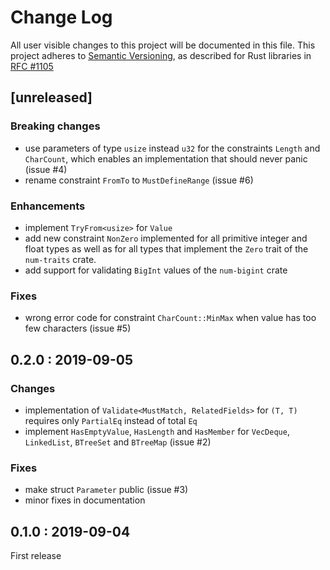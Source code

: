 # Change Log

All user visible changes to this project will be documented in this file.
This project adheres to [Semantic Versioning](http://semver.org/), as described
for Rust libraries in [RFC #1105](https://github.com/rust-lang/rfcs/blob/master/text/1105-api-evolution.md)


## [unreleased]

### Breaking changes

* use parameters of type `usize` instead `u32` for the constraints `Length` and `CharCount`, which
  enables an implementation that should never panic (issue #4)
* rename constraint `FromTo` to `MustDefineRange` (issue #6)

### Enhancements
  
* implement `TryFrom<usize>` for `Value`
* add new constraint `NonZero` implemented for all primitive integer and float types as well as for
  all types that implement the `Zero` trait of the `num-traits` crate.
* add support for validating `BigInt` values of the `num-bigint` crate

### Fixes

* wrong error code for constraint `CharCount::MinMax` when value has too few characters (issue #5)


## 0.2.0 : 2019-09-05

### Changes

* implementation of `Validate<MustMatch, RelatedFields>` for `(T, T)` requires only `PartialEq`
  instead of total `Eq`
* implement `HasEmptyValue`, `HasLength` and `HasMember` for `VecDeque`, `LinkedList`, `BTreeSet`
  and `BTreeMap` (issue #2)

### Fixes

* make struct `Parameter` public (issue #3)
* minor fixes in documentation

## 0.1.0 : 2019-09-04

First release
